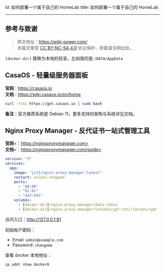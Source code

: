 id: 如何部署一个属于自己的 HomeLab
title: 如何部署一个属于自己的 HomeLab

---

## 参考与致谢

> 原文地址：<https://wiki-power.com/>  
> 本篇文章受 [CC BY-NC-SA 4.0](https://creativecommons.org/licenses/by/4.0/deed.zh) 协议保护，转载请注明出处。

`[docker-dir]` 替换为本地的目录，比如我的是 `/DATA/AppData`

## CasaOS - 轻量级服务器面板

**官网**：<https://casaos.io>  
**文档**：<https://wiki.casaos.io/en/home>

```bash
curl -fsSL https://get.casaos.io | sudo bash
```

**备注**：官方推荐系统是 Debian 11，更多支持的架构与系统详见文档。

## Nginx Proxy Manager - 反代证书一站式管理工具

**官网**<：https://nginxproxymanager.com>  
**文档**<：https://nginxproxymanager.com/guide>

```yml title="docker-compose.yml"
version: "3"
services:
  app:
    image: "jc21/nginx-proxy-manager:latest"
    restart: unless-stopped
    ports:
      - "80:80"
      - "81:81"
      - "443:443"
    volumes:
      - [docker-dir]/nginx-proxy-manager/data:/data
      - [docker-dir]/nginx-proxy-manager/letsencrypt:/etc/letsencrypt
```

访问入口：http://127.0.0.1:81

初始账户密码：

- Email: `admin@example.com`
- Password: `changeme`

查看 docker 本地地址：

```bash
ip addr show docker0
```
